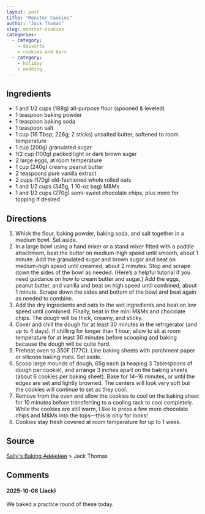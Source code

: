 ```yaml
---
layout: post
title: "Monster Cookies"
author: "Jack Thomas"
slug: monster-cookies
categories:
  - category:
    - desserts
    - cookies and bars
  - category:
    - holiday
    - wedding
---
```


## Ingredients

- 1 and 1/2 cups (188g) all-purpose flour (spooned & leveled)
- 1 teaspoon baking powder
- 1 teaspoon baking soda
- 1 teaspoon salt
- 1 cup (16 Tbsp; 226g; 2 sticks) unsalted butter, softened to room temperature
- 1 cup (200g) granulated sugar
- 1/2 cup (100g) packed light or dark brown sugar
- 2 large eggs, at room temperature
- 1 cup (240g) creamy peanut butter
- 2 teaspoons pure vanilla extract
- 2 cups (170g) old-fashioned whole rolled oats
- 1 and 1/2 cups (345g, 1 10-oz bag) M&Ms
- 1 and 1/2 cups (270g) semi-sweet chocolate chips, plus more for topping if desired

## Directions

1. Whisk the flour, baking powder, baking soda, and salt together in a medium bowl. Set aside.
2. In a large bowl using a hand mixer or a stand mixer fitted with a paddle attachment, beat the butter on medium-high speed until smooth, about 1 minute. Add the granulated sugar and brown sugar and beat on medium-high speed until creamed, about 2 minutes. Stop and scrape down the sides of the bowl as needed. (Here’s a helpful tutorial if you need guidance on how to cream butter and sugar.) Add the eggs, peanut butter, and vanilla and beat on high speed until combined, about 1 minute. Scrape down the sides and bottom of the bowl and beat again as needed to combine.
3. Add the dry ingredients and oats to the wet ingredients and beat on low speed until combined. Finally, beat in the mini M&Ms and chocolate chips. The dough will be thick, creamy, and sticky.
4. Cover and chill the dough for at least 30 minutes in the refrigerator (and up to 4 days). If chilling for longer than 1 hour, allow to sit at room temperature for at least 30 minutes before scooping and baking because the dough will be quite hard.
5. Preheat oven to 350F (177C). Line baking sheets with parchment paper or silicone baking mats. Set aside.
6. Scoop large mounds of dough, 65g each (a heaping 3 Tablespoons of dough per cookie), and arrange 3 inches apart on the baking sheets (about 6 cookies per baking sheet). Bake for 14–16 minutes, or until the edges are set and lightly browned. The centers will look very soft but the cookies will continue to set as they cool.
7. Remove from the oven and allow the cookies to cool on the baking sheet for 10 minutes before transferring to a cooling rack to cool completely. While the cookies are still warm, I like to press a few more chocolate chips and M&Ms into the tops—this is only for looks!
8. Cookies stay fresh covered at room temperature for up to 1 week.

## Source

[Sally's Baking ~~Addiction~~](https://sallysbakingaddiction.com/monster-cookies/) > Jack Thomas

## Comments

#### 2025-10-06 (Jack)

We baked a practice round of these today.
